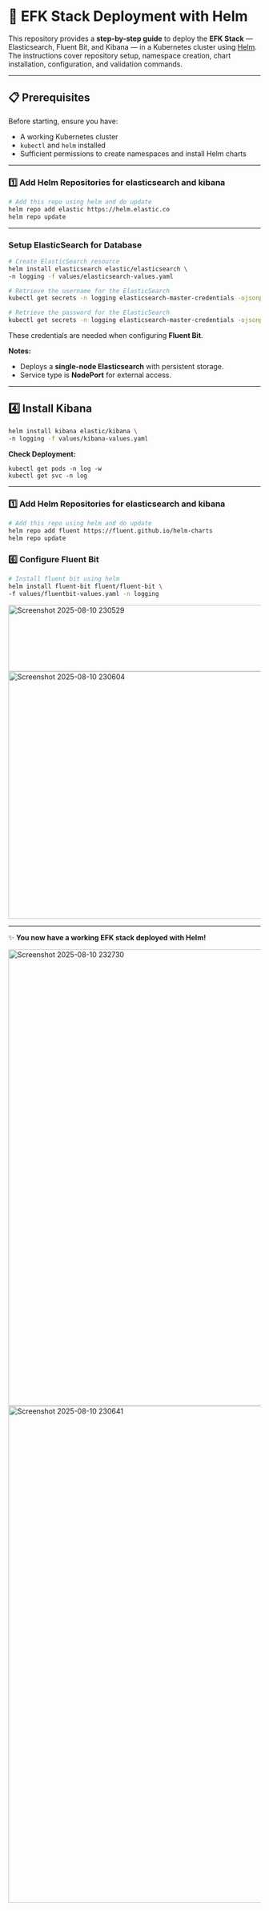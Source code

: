 # 🚀 EFK Stack Deployment with Helm

This repository provides a **step-by-step guide** to deploy the **EFK Stack** — Elasticsearch, Fluent Bit, and Kibana — in a Kubernetes cluster using [Helm](https://helm.sh).  
The instructions cover repository setup, namespace creation, chart installation, configuration, and validation commands.

---

## 📋 Prerequisites

Before starting, ensure you have:

- A working Kubernetes cluster
- `kubectl` and `helm` installed
- Sufficient permissions to create namespaces and install Helm charts

---

### 1️⃣ Add Helm Repositories for elasticsearch and kibana

```bash
# Add this repo using helm and do update
helm repo add elastic https://helm.elastic.co
helm repo update
```

---

### Setup ElasticSearch for Database

```bash
# Create ElasticSearch resource
helm install elasticsearch elastic/elasticsearch \
-n logging -f values/elasticsearch-values.yaml

# Retrieve the username for the ElasticSearch
kubectl get secrets -n logging elasticsearch-master-credentials -ojsonpath='{.data.username}' | base64 -d

# Retrieve the password for the ElasticSearch
kubectl get secrets -n logging elasticsearch-master-credentials -ojsonpath='{.data.password}' | base64 -d
```

These credentials are needed when configuring **Fluent Bit**.

**Notes:**

- Deploys a **single-node Elasticsearch** with persistent storage.
- Service type is **NodePort** for external access.

---

## 4️⃣ Install Kibana

```bash
helm install kibana elastic/kibana \
-n logging -f values/kibana-values.yaml
```

**Check Deployment:**

```
kubectl get pods -n log -w
kubectl get svc -n log
```

---

### 1️⃣ Add Helm Repositories for elasticsearch and kibana

```bash
# Add this repo using helm and do update
helm repo add fluent https://fluent.github.io/helm-charts
helm repo update
```

### 6️⃣ Configure Fluent Bit

```bash
# Install fluent bit using helm
helm install fluent-bit fluent/fluent-bit \
-f values/fluentbit-values.yaml -n logging
```

<img width="1407" height="133" alt="Screenshot 2025-08-10 230529" src="https://github.com/user-attachments/assets/7d35d471-46f2-44ef-8654-39d5882796f2" />
<img width="1290" height="494" alt="Screenshot 2025-08-10 230604" src="https://github.com/user-attachments/assets/aaba247c-8a16-41e5-a0fd-a1f8b1fb7a26" />

---

✨ **You now have a working EFK stack deployed with Helm!**

<img width="1917" height="912" alt="Screenshot 2025-08-10 232730" src="https://github.com/user-attachments/assets/94cbaf08-4a0c-4b75-ac91-26bceab51026" />
<img width="951" height="993" alt="Screenshot 2025-08-10 230641" src="https://github.com/user-attachments/assets/3ad273fc-5f30-4252-a556-c0c130aba960" />
